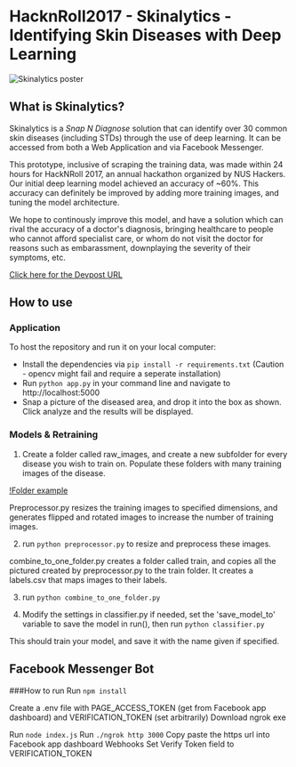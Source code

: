# HacknRoll2017 - Skinalytics - Identifying Skin Diseases with Deep Learning

![Skinalytics poster](https://challengepost-s3-challengepost.netdna-ssl.com/photos/production/software_photos/000/461/185/datas/gallery.jpg)

## What is Skinalytics?
Skinalytics is a *Snap N Diagnose* solution that can identify over 30 common skin diseases (including STDs) through the use of deep learning. It can be accessed from both a Web Application and via Facebook Messenger.

This prototype, inclusive of scraping the training data, was made within 24 hours for HackNRoll 2017, an annual hackathon organized by NUS Hackers. Our initial deep learning model achieved an accuracy of ~60%. This accuracy can definitely be improved by adding more training images, and tuning the model architecture.

We hope to continously improve this model, and have a solution which can rival the accuracy of a doctor's diagnosis, bringing healthcare to people who cannot afford specialist care, or whom do not visit the doctor for reasons such as embarassment, downplaying the severity of their symptoms, etc.

[Click here for the Devpost URL](https://devpost.com/software/8-skinalytics)
## How to use

### Application
To host the repository and run it on your local computer:
* Install the dependencies via ```pip install -r requirements.txt``` (Caution - opencv might fail and require a seperate installation)
* Run ```python app.py``` in your command line and navigate to http://localhost:5000
* Snap a picture of the diseased area, and drop it into the box as shown. Click analyze and the results will be displayed.

### Models & Retraining
1. Create a folder called raw_images, and create a new subfolder for every disease you wish to train on. Populate these folders with many training images of the disease.

[!Folder example](http://imgur.com/F6QYvHv)

Preprocessor.py resizes the training images to specified dimensions, and generates flipped and rotated images to increase the number of training images.

2. run ```python preprocessor.py``` to resize and preprocess these images.

combine_to_one_folder.py creates a folder called train, and copies all the pictured created by preprocessor.py to the train folder. It creates a labels.csv that maps images to their labels.

3. run ```python combine_to_one_folder.py``` 

4. Modify the settings in classifier.py if needed, set the 'save_model_to' variable to save the model in run(), then run ```python classifier.py```

This should train your model, and save it with the name given if specified.

## Facebook Messenger Bot
###How to run
Run `npm install`

Create a .env file with PAGE_ACCESS_TOKEN (get from Facebook app dashboard) and VERIFICATION_TOKEN (set arbitrarily)
Download ngrok exe

Run `node index.js`
Run `./ngrok http 3000`
Copy paste the https url into Facebook app dashboard Webhooks
Set Verify Token field to VERIFICATION_TOKEN
